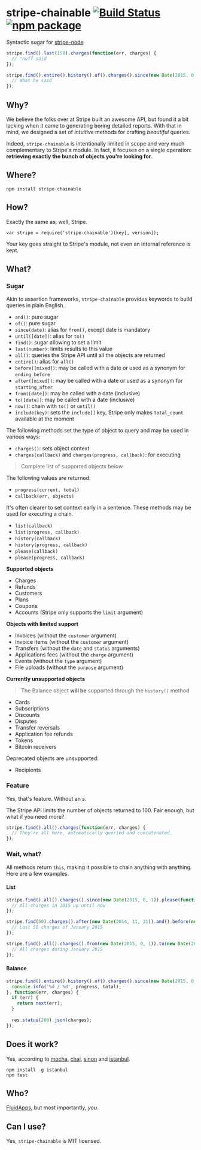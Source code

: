 stripe-chainable [![Build Status](https://travis-ci.org/FluidApps/stripe-chainable.svg?branch=master)](https://travis-ci.org/FluidApps/stripe-chainable) [![npm package](https://badge.fury.io/js/stripe-chainable.svg)](https://www.npmjs.com/package/stripe-chainable)
================

Syntactic sugar for [stripe-node](https://github.com/stripe/stripe-node)

```javascript
stripe.find().last(150).charges(function(err, charges) {
  // 'nuff said
});
```

```javascript
stripe.find().entire().history().of().charges().since(new Date(2015, 0, 1)).please(function(err, balance) {
  // What he said
});
```

Why?
----

We believe the folks over at Stripe built an awesome API, but found it a bit lacking
when it came to generating ~~boring~~ detailed reports. With that in mind, we designed
a set of *intuitive* methods for crafting *beautiful* queries.

Indeed, `stripe-chainable` is intentionally limited in scope and very much complementary
to Stripe's module. In fact, it focuses on a single operation: **retrieving exactly the
bunch of objects you're looking for**.

Where?
------

`npm install stripe-chainable`

How?
----

Exactly the same as, well, Stripe.

`var stripe = require('stripe-chainable')(key[, version]);`

Your key goes straight to Stripe's module, not even an internal reference is kept.

What?
----- 

### Sugar

Akin to assertion frameworks, `stripe-chainable` provides keywords to build queries in plain
English.

- `and()`: pure sugar
- `of()`: pure sugar
- `since(date)`: alias for `from()`, except date is mandatory
- `until([date])`: alias for `to()`
- `find()`: sugar allowing to set a limit
- `last(number)`: limits results to this value
- `all()`: queries the Stripe API until all the objects are returned
- `entire()`: alias for `all()`
- `before([mixed])`: may be called with a date or used as a synonym for `ending_before`
- `after([mixed])`: may be called with a date or used as a synonym for `starting_after`
- `from([date])`: may be called with a date (inclusive)
- `to([date])`: may be called with a date (inclusive)
- `now()`: chain with `to()` or `until()`
- `include(key)`: sets the `include[]` key, Stripe only makes `total_count` available at the moment

The following methods set the type of object to query and may be used in various ways:

- `charges()`: sets object context
- `charges(callback)` and `charges(progress, callback)`: for executing

> Complete list of supported objects below

The following values are returned:

- `progress(current, total)`
- `callback(err, objects)`

It's often clearer to set context early in a sentence. These methods may be used for
executing a chain.

- `list(callback)`
- `list(progress, callback)`
- `history(callback)`
- `history(progress, callback)`
- `please(callback)`
- `please(progress, callback)`

**Supported objects**

- Charges
- Refunds
- Customers
- Plans
- Coupons
- Accounts (Stripe only supports the `limit` argument)

**Objects with limited support**

- Invoices (without the `customer` argument)
- Invoice items (without the `customer` argument)
- Transfers (without the `date` and `status` arguments)
- Applications fees (without the `charge` argument)
- Events (without the `type` argument)
- File uploads (without the `purpose` argument)

**Currently unsupported objects**

> The Balance object **will be** supported through the `history()` method

- Cards
- Subscriptions
- Discounts
- Disputes
- Transfer reversals
- Application fee refunds
- Tokens
- Bitcoin receivers

Deprecated objects are unsupported:

- Recipients

### Feature

Yes, that's feature. Without an *s*.

The Stripe API limits the number of objects returned to 100. Fair enough, but what if you
need more?

```javascript
stripe.find().all().charges(function(err, charges) {
  // They're all here, automatically queried and concatenated.
});
```

### Wait, what?

All methods return `this`, making it possible to chain anything with anything. Here are a
few examples.

#### List

```javascript
stripe.find().all().charges().since(new Date(2015, 0, 1)).please(function(err, charges) {
  // All charges in 2015 up until now
});
```

```javascript
stripe.find(50).charges().after(new Date(2014, 11, 31)).and().before(new Date(2015, 1, 1)).list(function(err, charges) {
  // Last 50 charges of January 2015
});
```

```javascript
stripe.find().all().charges().from(new Date(2015, 0, 1)).to(new Date(2015, 0, 31)).list(function(err, charges) {
  // All charges during January 2015
});
```

#### Balance

```javascript
stripe.find().entire().history().of().charges().since(new Date(2015, 0, 1)).and().include('total_count').please(function(progress, total) {
  console.info('%d / %d', progress, total);
}, function(err, charges) {
  if (err) {
    return next(err);
  }
  
  res.status(200).json(charges);
});
```

Does it work?
-------------

Yes, according to [mocha](https://github.com/mochajs/mocha), [chai](https://github.com/chaijs/chai), [sinon](https://github.com/cjohansen/Sinon.JS/) and [istanbul](https://github.com/gotwarlost/istanbul).

```
npm install -g istanbul
npm test
```

Who?
----

[FluidApps](https://fluidapps.ca/), but most importantly, *you*.

Can I use?
----------

Yes, `stripe-chainable` is MIT licensed.
